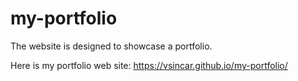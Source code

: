 # my-portfolio
The website is designed to showcase a portfolio.

Here is my portfolio web site: https://vsincar.github.io/my-portfolio/
